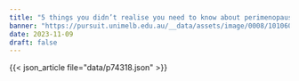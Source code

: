 ```yaml
---
title: "5 things you didn’t realise you need to know about perimenopause"
banner: "https://pursuit.unimelb.edu.au/__data/assets/image/0008/101060/varieties/375w.jpg"
date: 2023-11-09
draft: false
---
```


{{< json_article file="data/p74318.json" >}}